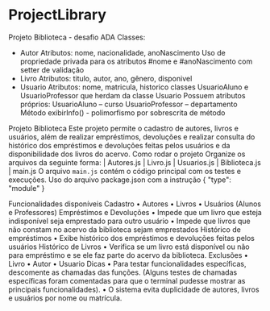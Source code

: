 # ProjectLibrary

Projeto Biblioteca - desafio ADA
Classes:

- Autor
  Atributos: nome, nacionalidade, anoNascimento
  Uso de propriedade privada para os atributos #nome e #anoNascimento com setter de validação
- Livro
  Atributos: titulo, autor, ano, gênero, disponivel
- Usuario
  Atributos: nome, matricula, historico
  classes UsuarioAluno e UsuarioProfessor que herdam da classe Usuario
  Possuem atributos próprios:
  UsuarioAluno – curso
  UsuarioProfessor – departamento
  Método exibirInfo() - polimorfismo por sobrescrita de método

Projeto Biblioteca
Este projeto permite o cadastro de autores, livros e usuários, além de realizar empréstimos, devoluções e realizar consulta do histórico dos empréstimos e devoluções feitas pelos usuários e da disponibilidade dos livros do acervo.
Como rodar o projeto
Organize os arquivos da seguinte forma:
| Autores.js | Livro.js | Usuarios.js | Biblioteca.js | main.js
O arquivo `main.js` contém o código principal com os testes e execuções.
Uso do arquivo package.json com a instrução
{
"type": "module"
}

Funcionalidades disponíveis
Cadastro
• Autores
• Livros
• Usuários (Alunos e Professores)
Empréstimos e Devoluções
• Impede que um livro que esteja indisponível seja emprestado para outro usuário
• Impede que livros que não constam no acervo da biblioteca sejam emprestados
Histórico de empréstimos
• Exibe histórico dos empréstimos e devoluções feitas pelos usuários
Histórico de Livros
• Verifica se um livro está disponível ou não para empréstimo e se ele faz parte do acervo da biblioteca.
Exclusões
• Livro
• Autor
• Usuario
Dicas
• Para testar funcionalidades específicas, descomente as chamadas das funções. (Alguns testes de chamadas específicas foram comentadas para que o terminal pudesse mostrar as principais funcionalidades).
• O sistema evita duplicidade de autores, livros e usuários por nome ou matrícula.
